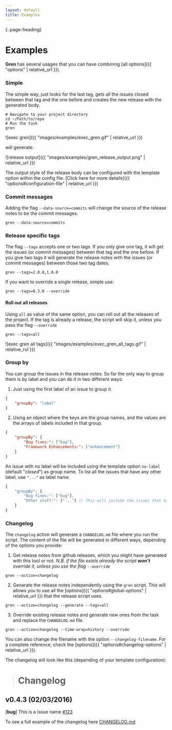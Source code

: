 ```yaml
---
layout: default
title: Examples
---
```


{:.page-heading}
# Examples

**Gren** has several usages that you can have combining [all options]({{ "options" | relative_url }}).

### Simple

The simple way, just looks for the last tag, gets all the issues closed between that tag and the one before and creates the new release with the generated body.

```shell
# Navigate to your project directory
cd ~/Path/to/repo
# Run the task
gren
```

![exec gren]({{ "images/examples/exec_gren.gif" | relative_url }})

will generate:

![release output]({{ "images/examples/gren_release_output.png" | relative_url }})

The output style of the release body can be configured with the template option within the config file. [Click here for more details]({{ "options#configuration-file" | relative_url }})

### Commit messages

Adding the flag `--data-source=commits` will change the source of the release notes to be the commit messages.

```
gren --data-source=commits
```

### Release specific tags

The flag `--tags` accepts one or two tags.
If you only give one tag, it will get the issues (or commit messages) between that tag and the one before.
If you give two tags it will generate the release notes with the issues (or commit messages) between those two tag dates.

```
gren --tags=2.0.0,1.0.0
```

If you want to override a single release, simple use:

```
gren --tags=0.3.0 --override
```

#### Roll out all releases

Using `all` as value of the same option, you can roll out all the releases of the project.
If the tag is already a release, the script will skip it, unless you pass the flag `--override`

```
gren --tags=all
```

![exec gren all tags]({{ "images/examples/exec_gren_all_tags.gif" | relative_rul }})

### Group by

You can group the issues in the release notes. So far the only way to group them is by label and you can do it in two different ways:

1. Just using the first label of an issue to group it.

```json
{
    "groupBy": "label"
}
```

2. Using an object where the keys are the group names, and the values are the arrays of labels included in that group.

```json
{
    "groupBy": {
        "Bug fixes:": ["bug"],
        "Framework Enhancements:": ["enhancement"]
    }
}
```

An issue with no label will be included using the template option `no-label` (default "_closed_") as group name.
To list all the issues that have any other label, use `"..."` as label name.

```javascript
{
    "groupBy": {
        "Bug fixes:": ["bug"],
        "Other stuff:": ["..."] // This will include the issues that have any label but not "bug"
    }
}
```

### Changelog

The `changelog` action will generate a `CHANGELOG.md` file where you run the script. The content of the file will be generated in different ways, depending of the options you provide:

1. Get release notes from github releases, which you might have generated with this tool or not. _N.B. if the file exists already the script **won't** override it, unless you use the flag `--override`_ 
```shell
gren --action=changelog
```
2. Generate the release notes independently using the `gren` script. This will allows you to use all the [options]({{ "options#global-options" | relative_url }}) that the release script uses.
```shell
gren --action=changelog --generate --tags=all
```
3. Override existing release notes and generate new ones from the task and replace the `CHANGELOG.md` file.
```shell
gren --action=changelog --time-wrap=history --override
```

You can also change the filename with the option `--changelog-filename`. For a complete reference, check the [options]({{ "options#changelog-options" | relative_url }}).

The changelog will look like this (depending of your template configuration):

> # Changelog
##  v0.4.3 (02/03/2016)
[**bug**] This is a issue name [#123](https://github.com/github-tools/github-tools)

To see a full example of the changelog here [CHANGELOG.md](https://github.com/github-tools/github-release-notes/blob/master/CHANGELOG.md)
